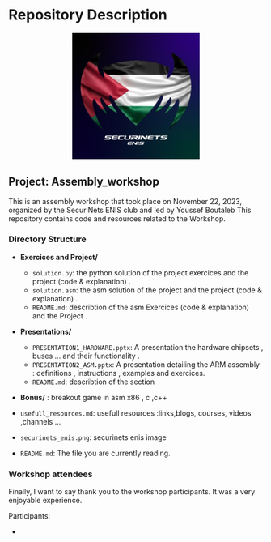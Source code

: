 
# Repository Description


<p align="center">
  <img src="https://github.com/youssefboutaleb/Assembly_workshop/blob/main/securinets_enis.png" alt="Sample Image" width="50%">
</p>


## Project:  Assembly_workshop
This is an assembly workshop that took place on November 22, 2023, organized by the SecuriNets ENIS club and led by Youssef Boutaleb
This repository contains code and resources related to the Workshop.


### Directory Structure


- **Exercices and Project/**
  - `solution.py`: the python solution of the project exercices and the project (code & explanation) .
  - `solution.asm`: the asm solution of the project and the project (code & explanation) .
  - `README.md`: describtion of the asm Exercices (code & explanation)  and the Project . 
  
- **Presentations/**
  - `PRESENTATION1_HARDWARE.pptx`: A presentation the hardware chipsets , buses ... and their  functionality .
  - `PRESENTATION2_ASM.pptx`: A presentation detailing the ARM assembly : definitions , instructions , examples and exercices.
  - `README.md`: describtion of the section

- **Bonus/** : breakout game  in asm x86 , c ,c++ 
- `usefull_resources.md`: usefull resources :links,blogs, courses, videos ,channels ...
- `securinets_enis.png`: securinets enis image
- `README.md`: The file you are currently reading.




### Workshop attendees

Finally, I want to say thank you to the workshop participants. It was a very enjoyable experience.

Participants:

- 
